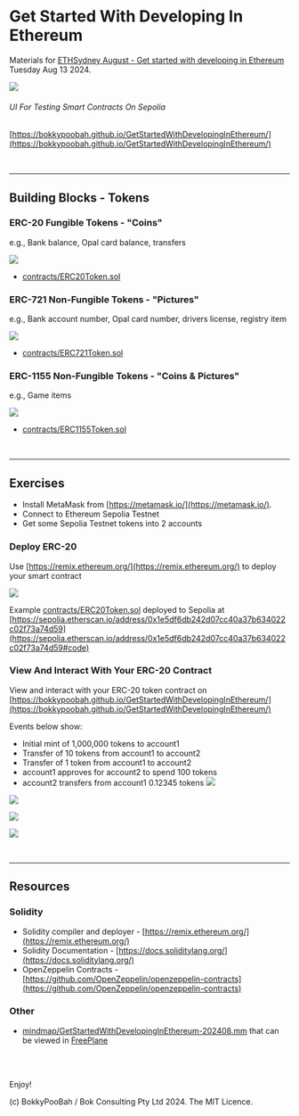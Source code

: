# Get Started With Developing In Ethereum

Materials for [ETHSydney August - Get started with developing in Ethereum](https://lu.ma/42iq2h0p) Tuesday Aug 13 2024.

<kbd><img src="images/Overview.png" /></kbd>


###### UI For Testing Smart Contracts On Sepolia

[https://bokkypoobah.github.io/GetStartedWithDevelopingInEthereum/](https://bokkypoobah.github.io/GetStartedWithDevelopingInEthereum/)

<br />

---

## Building Blocks - Tokens

### ERC-20 Fungible Tokens - "Coins"

e.g., Bank balance, Opal card balance, transfers

<kbd><img src="images/Overview-ERC-20.png" /></kbd>

* [contracts/ERC20Token.sol](contracts/ERC20Token.sol)

### ERC-721 Non-Fungible Tokens - "Pictures"

e.g., Bank account number, Opal card number, drivers license, registry item

<kbd><img src="images/Overview-ERC-721.png" /></kbd>

* [contracts/ERC721Token.sol](contracts/ERC721Token.sol)

### ERC-1155 Non-Fungible Tokens - "Coins & Pictures"

e.g., Game items

<kbd><img src="images/Overview-ERC-1155.png" /></kbd>

* [contracts/ERC1155Token.sol](contracts/ERC1155Token.sol)

<br />

---

## Exercises

* Install MetaMask from [https://metamask.io/](https://metamask.io/).
* Connect to Ethereum Sepolia Testnet
* Get some Sepolia Testnet tokens into 2 accounts

### Deploy ERC-20

Use [https://remix.ethereum.org/](https://remix.ethereum.org/) to deploy your smart contract

<kbd><img src="images/Deploy-ERC-20.png" /></kbd>

Example [contracts/ERC20Token.sol](contracts/ERC20Token.sol) deployed to Sepolia at [https://sepolia.etherscan.io/address/0x1e5df6db242d07cc40a37b634022c02f73a74d59](https://sepolia.etherscan.io/address/0x1e5df6db242d07cc40a37b634022c02f73a74d59#code)

### View And Interact With Your ERC-20 Contract

View and interact with your ERC-20 token contract on [https://bokkypoobah.github.io/GetStartedWithDevelopingInEthereum/](https://bokkypoobah.github.io/GetStartedWithDevelopingInEthereum/)

Events below show:
* Initial mint of 1,000,000 tokens to account1
* Transfer of 10 tokens from account1 to account2
* Transfer of 1 token from account1 to account2
* account1 approves for account2 to spend 100 tokens
* account2 transfers from account1 0.12345 tokens
<kbd><img src="images/Exercise-ERC-20-1.png" /></kbd>

<kbd><img src="images/Exercise-ERC-20-2.png" /></kbd>

<kbd><img src="images/Exercise-ERC-20-3.png" /></kbd>

<kbd><img src="images/Exercise-ERC-20-4.png" /></kbd>

<br />

---

<!--
## Screenshots of ERC-20 Explorer

[https://bokkypoobah.github.io/GetStartedWithDevelopingInEthereum/](https://bokkypoobah.github.io/GetStartedWithDevelopingInEthereum/)

### ERC-20 Explorer on Sepolia

<kbd><img src="images/Explore-ERC-20-1.png" /></kbd>
<kbd><img src="images/Explore-ERC-20-2.png" /></kbd>
<kbd><img src="images/Explore-ERC-20-3.png" /></kbd>
<kbd><img src="images/Explore-ERC-20-4.png" /></kbd>
<kbd><img src="images/Explore-ERC-20-5.png" /></kbd>

<br />

---

-->

## Resources

### Solidity

* Solidity compiler and deployer - [https://remix.ethereum.org/](https://remix.ethereum.org/)
* Solidity Documentation - [https://docs.soliditylang.org/](https://docs.soliditylang.org/)
* OpenZeppelin Contracts - [https://github.com/OpenZeppelin/openzeppelin-contracts](https://github.com/OpenZeppelin/openzeppelin-contracts)

### Other

* [mindmap/GetStartedWithDevelopingInEthereum-202408.mm](mindmap/GetStartedWithDevelopingInEthereum-202408.mm) that can be viewed in [FreePlane](https://docs.freeplane.org/)

<br />

<br />

Enjoy!

(c) BokkyPooBah / Bok Consulting Pty Ltd 2024. The MIT Licence.
